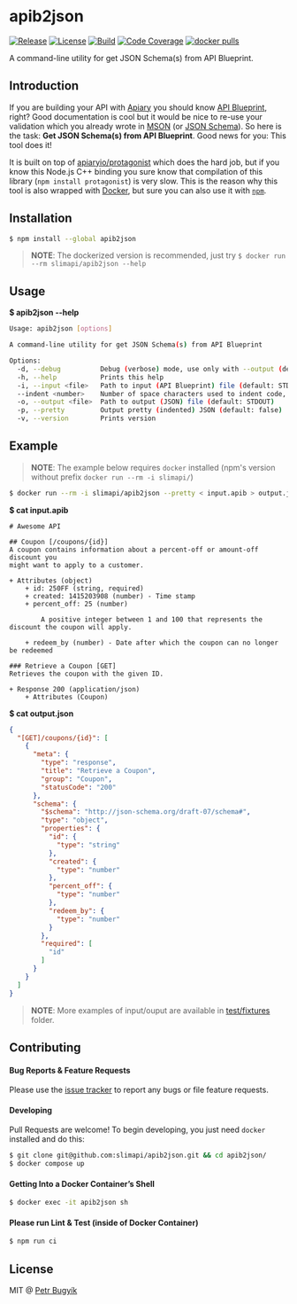# apib2json
[![Release][img-release]][link-release]
[![License][img-license]][link-license]
[![Build][img-build]][link-build]
[![Code Coverage][img-coverage]][link-coverage]
[![docker pulls][img-docker-pulls]][link-registry]

A command-line utility for get JSON Schema(s) from API Blueprint.

## Introduction

If you are building your API with [Apiary][link-apiary] you should know [API Blueprint][link-apib], right? Good documentation is cool but it would be nice to re-use your validation which you already wrote in [MSON][link-mson] (or [JSON Schema][link-json-schema]). So here is the task: **Get JSON Schema(s) from API Blueprint**. Good news for you: This tool does it!
  
It is built on top of [apiaryio/protagonist][link-protagonist] which does the hard job, but if you know this Node.js C++ binding you sure know that compilation of this library (`npm install protagonist`) is very slow. This is the reason why this tool is also wrapped with [Docker][link-docker], but sure you can also use it with [`npm`][link-npm].

## Installation

```bash
$ npm install --global apib2json
```

> **NOTE**: The dockerized version is recommended, just try `$ docker run --rm slimapi/apib2json --help`

## Usage

**$ apib2json --help**

```bash
Usage: apib2json [options]

A command-line utility for get JSON Schema(s) from API Blueprint

Options:
  -d, --debug          Debug (verbose) mode, use only with --output (default: false)
  -h, --help           Prints this help
  -i, --input <file>   Path to input (API Blueprint) file (default: STDIN)
  --indent <number>    Number of space characters used to indent code, use with --pretty (default: 2)
  -o, --output <file>  Path to output (JSON) file (default: STDOUT)
  -p, --pretty         Output pretty (indented) JSON (default: false)
  -v, --version        Prints version
```

## Example

> **NOTE**: The example below requires `docker` installed (npm's version without prefix `docker run --rm -i slimapi/`)

```bash
$ docker run --rm -i slimapi/apib2json --pretty < input.apib > output.json
``` 

**$ cat input.apib**
```
# Awesome API

## Coupon [/coupons/{id}]
A coupon contains information about a percent-off or amount-off discount you
might want to apply to a customer.

+ Attributes (object)
    + id: 250FF (string, required)
    + created: 1415203908 (number) - Time stamp
    + percent_off: 25 (number)

        A positive integer between 1 and 100 that represents the discount the coupon will apply.

    + redeem_by (number) - Date after which the coupon can no longer be redeemed

### Retrieve a Coupon [GET]
Retrieves the coupon with the given ID.

+ Response 200 (application/json)
    + Attributes (Coupon)
```

**$ cat output.json**
```json
{
  "[GET]/coupons/{id}": [
    {
      "meta": {
        "type": "response",
        "title": "Retrieve a Coupon",
        "group": "Coupon",
        "statusCode": "200"
      },
      "schema": {
        "$schema": "http://json-schema.org/draft-07/schema#",
        "type": "object",
        "properties": {
          "id": {
            "type": "string"
          },
          "created": {
            "type": "number"
          },
          "percent_off": {
            "type": "number"
          },
          "redeem_by": {
            "type": "number"
          }
        },
        "required": [
          "id"
        ]
      }
    }
  ]
}
```

> **NOTE**: More examples of input/ouput are available in [test/fixtures](./test/fixtures) folder.

## Contributing

#### Bug Reports & Feature Requests

Please use the [issue tracker][link-issue] to report any bugs or file feature requests.

#### Developing

Pull Requests are welcome! To begin developing, you just need `docker` installed and do this:

```bash
$ git clone git@github.com:slimapi/apib2json.git && cd apib2json/
$ docker compose up
```

#### Getting Into a Docker Container’s Shell
```bash
$ docker exec -it apib2json sh
```

#### Please run Lint & Test (inside of Docker Container)
```bash
$ npm run ci
```

## License
MIT @ [Petr Bugyík][link-twitter]

[link-apiary]: https://apiary.io
[link-apib]: https://github.com/apiaryio/api-blueprint
[link-build]: https://github.com/slimapi/apib2json/actions
[link-coverage]: https://codecov.io/gh/slimapi/apib2json
[link-docker]: https://www.docker.com/what-docker
[link-issue]: https://github.com/slimapi/apib2json/issues
[link-json-schema]: http://json-schema.org
[link-license]: LICENSE.md
[link-microbadger]: https://microbadger.com/images/slimapi/apib2json
[link-mson]: https://github.com/apiaryio/mson
[link-npm]: https://www.npmjs.com/package/apib2json
[link-protagonist]: https://github.com/apiaryio/protagonist
[link-registry]: https://hub.docker.com/r/slimapi/apib2json
[link-release]: https://github.com/slimapi/apib2json/releases
[link-twitter]: https://twitter.com/bugyik

[img-build-status]: https://img.shields.io/travis/slimapi/apib2json/master.svg
[img-build]: https://img.shields.io/github/actions/workflow/status/slimapi/apib2json/.github/workflows/ci.yml?branch=master&style=flat-square&label=Build
[img-coverage]: https://img.shields.io/codecov/c/github/slimapi/apib2json/master?style=flat-square&label=Coverage
[img-docker-pulls]: https://img.shields.io/docker/pulls/slimapi/apib2json.svg?style=flat-square&label=Docker%20Pulls
[img-license]: https://img.shields.io/github/license/slimapi/apib2json?style=flat-square&label=License&color=blue
[img-release]: https://img.shields.io/github/v/tag/slimapi/apib2json.svg?label=Release&style=flat-square
[img-version]: https://images.microbadger.com/badges/version/slimapi/apib2json.svg
